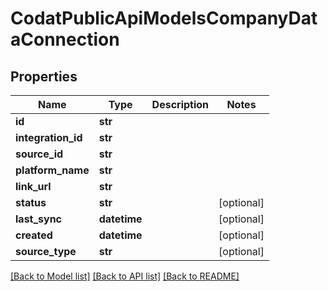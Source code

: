 # CodatPublicApiModelsCompanyDataConnection

## Properties
Name | Type | Description | Notes
------------ | ------------- | ------------- | -------------
**id** | **str** |  | 
**integration_id** | **str** |  | 
**source_id** | **str** |  | 
**platform_name** | **str** |  | 
**link_url** | **str** |  | 
**status** | **str** |  | [optional] 
**last_sync** | **datetime** |  | [optional] 
**created** | **datetime** |  | [optional] 
**source_type** | **str** |  | [optional] 

[[Back to Model list]](../README.md#documentation-for-models) [[Back to API list]](../README.md#documentation-for-api-endpoints) [[Back to README]](../README.md)

